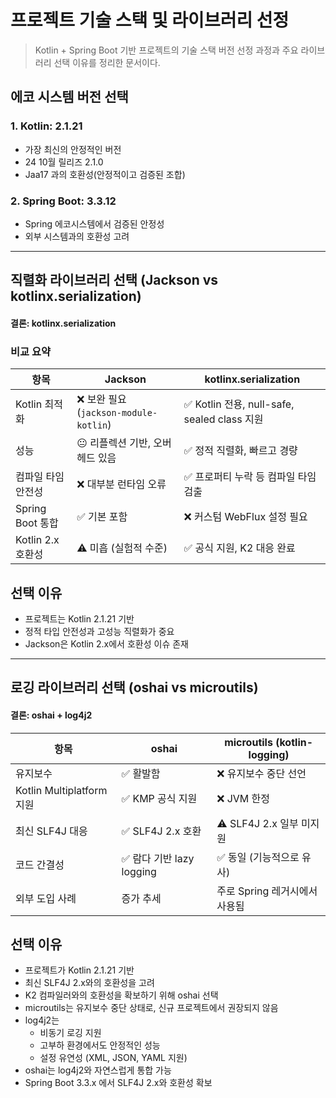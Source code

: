 # 프로젝트 기술 스택 및 라이브러리 선정

> Kotlin + Spring Boot 기반 프로젝트의 기술 스택 버전 선정 과정과 주요 라이브러리 선택 이유를 정리한 문서이다.

## **에코 시스템 버전 선택**

### 1. Kotlin: 2.1.21
- 가장 최신의 안정적인 버전
- 24 10월 릴리즈 2.1.0 
- Jaa17 과의 호환성(안정적이고 검증된 조합)

### 2. Spring Boot: 3.3.12
- Spring 에코시스템에서 검증된 안정성
- 외부 시스템과의 호환성 고려

--- 

## 직렬화 라이브러리 선택 (Jackson vs kotlinx.serialization)

#### 결론: kotlinx.serialization

### 비교 요약

| 항목             | Jackson                           | kotlinx.serialization                   |
| -------------- | --------------------------------- | --------------------------------------- |
| Kotlin 최적화     | ❌ 보완 필요 (`jackson-module-kotlin`) | ✅ Kotlin 전용, null-safe, sealed class 지원 |
| 성능             | 😐 리플렉션 기반, 오버헤드 있음               | ✅ 정적 직렬화, 빠르고 경량                        |
| 컴파일 타임 안전성     | ❌ 대부분 런타임 오류                      | ✅ 프로퍼티 누락 등 컴파일 타임 검출                   |
| Spring Boot 통합 | ✅ 기본 포함                           | ❌ 커스텀 WebFlux 설정 필요                     |
| Kotlin 2.x 호환성 | ⚠️ 미흡 (실험적 수준)                    | ✅ 공식 지원, K2 대응 완료                       |

## 선택 이유
- 프로젝트는 Kotlin 2.1.21 기반
- 정적 타입 안전성과 고성능 직렬화가 중요
- Jackson은 Kotlin 2.x에서 호환성 이슈 존재


--- 

## 로깅 라이브러리 선택 (oshai vs microutils)

#### 결론: oshai + log4j2


| 항목                   | oshai                            | microutils (kotlin-logging)       |
|----------------------|--------------------------------|--------------------------------|
| 유지보수               | ✅ 활발함                       | ❌ 유지보수 중단 선언             |
| Kotlin Multiplatform 지원 | ✅ KMP 공식 지원                 | ❌ JVM 한정                      |
| 최신 SLF4J 대응         | ✅ SLF4J 2.x 호환               | ⚠️ SLF4J 2.x 일부 미지원          |
| 코드 간결성             | ✅ 람다 기반 lazy logging     | ✅ 동일 (기능적으로 유사)         |
| 외부 도입 사례           | 증가 추세                       | 주로 Spring 레거시에서 사용됨     |

## 선택 이유

- 프로젝트가 Kotlin 2.1.21 기반
- 최신 SLF4J 2.x와의 호환성을 고려
- K2 컴파일러와의 호환성을 확보하기 위해 oshai 선택
- microutils는 유지보수 중단 상태로, 신규 프로젝트에서 권장되지 않음
- log4j2는
    - 비동기 로깅 지원
    - 고부하 환경에서도 안정적인 성능
    - 설정 유연성 (XML, JSON, YAML 지원)
- oshai는 log4j2와 자연스럽게 통합 가능
- Spring Boot 3.3.x 에서 SLF4J 2.x와 호환성 확보


